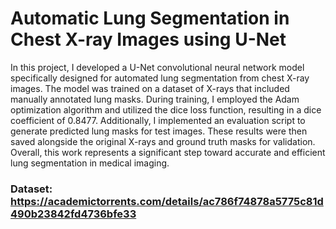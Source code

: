 # Automatic Lung Segmentation in Chest X-ray Images using U-Net

In this project, I developed a U-Net convolutional neural network model specifically designed for automated lung segmentation from chest X-ray images. The model was trained on a dataset of X-rays that included manually annotated lung masks. During training, I employed the Adam optimization algorithm and utilized the dice loss function, resulting in a dice coefficient of 0.8477. Additionally, I implemented an evaluation script to generate predicted lung masks for test images. These results were then saved alongside the original X-rays and ground truth masks for validation. Overall, this work represents a significant step toward accurate and efficient lung segmentation in medical imaging.

### Dataset: https://academictorrents.com/details/ac786f74878a5775c81d490b23842fd4736bfe33
